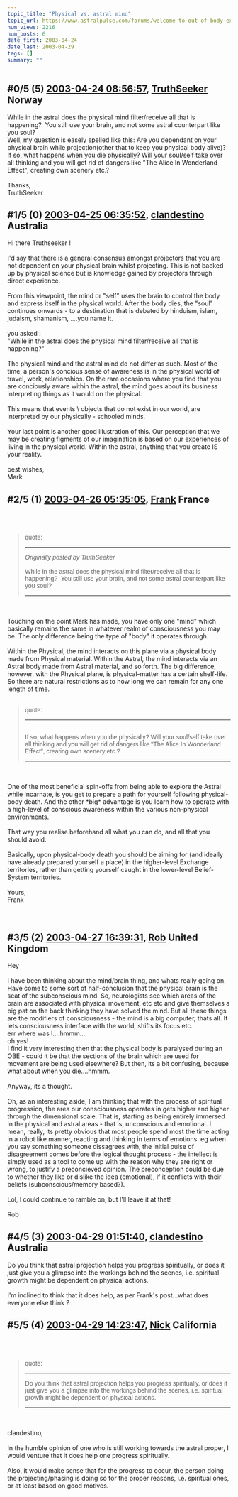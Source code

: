 ```yaml
---
topic_title: "Physical vs. astral mind"
topic_url: https://www.astralpulse.com/forums/welcome-to-out-of-body-experiences!/physical-vs-astral-mind
num_views: 2216
num_posts: 6
date_first: 2003-04-24
date_last: 2003-04-29
tags: []
summary: ""
---
```


## \#0/5 (5) [2003-04-24 08:56:57](https://www.astralpulse.com/forums/index.php?msg=119992), [TruthSeeker](https://www.astralpulse.com/forums/profile/?u=2191) Norway ##
<section>
While in the astral does the physical mind filter/receive all that is happening?  You still use your brain, and not some astral counterpart like you soul?
<br>
Well, my question is easely spelled like this: Are you dependant on your physical brain while projection(other that to keep you physical body alive)?
<br>
If so, what happens when you die physically? Will your soul/self take over all thinking and you will get rid of dangers like "The Alice In Wonderland Effect", creating own scenery etc.?
<br>
<br>
Thanks,
<br>
TruthSeeker
</section>

## \#1/5 (0) [2003-04-25 06:35:52](https://www.astralpulse.com/forums/index.php?msg=29021), [clandestino](https://www.astralpulse.com/forums/profile/?u=691) Australia ##
<section>
Hi there Truthseeker !
<br>
<br>
I'd say that there is a general consensus amongst projectors that you are not dependent on your physical brain whilst projecting. This is not backed up by physical science but is knowledge gained by projectors through direct experience.
<br>
<br>
From this viewpoint, the mind or "self" uses the brain to control the body and express itself in the physical world. After the body dies, the "soul" continues onwards - to a destination that is debated by hinduism, islam, judaism, shamanism, ....you name it.
<br>
<br>
you asked :
<br>
"While in the astral does the physical mind filter/receive all that is happening?"
<br>
<br>
The physical mind and the astral mind do not differ as such. Most of the time, a person's concious sense of awareness is in the physical world of travel, work, relationships. On the rare occasions where you find that you are conciously aware within the astral, the mind goes about its business interpreting things as it would on the physical.
<br>
<br>
This means that events \ objects that do not exist in our world, are interpreted by our physically - schooled minds.
<br>
<br>
Your last point is another good illustration of this. Our perception that we may be creating figments of our imagination is based on our experiences of living in the physical world. Within the astral, anything that you create IS your reality.
<br>
<br>
best wishes,
<br>
Mark
<br>
</section>

## \#2/5 (1) [2003-04-26 05:35:05](https://www.astralpulse.com/forums/index.php?msg=29163), [Frank](https://www.astralpulse.com/forums/profile/?u=359) France ##
<section>
<br>
<br>
<blockquote id='"quote"'>
 <font face='"Arial"' id='"quote"' size='"1"'>
  quote:
  <hr height='"1"' id='"quote"' noshade=""/>
  <i>
   Originally posted by TruthSeeker
  </i>
  <br>
  <br>
  While in the astral does the physical mind filter/receive all that is happening?  You still use your brain, and not some astral counterpart like you soul?
  <br>
  <hr height='"1"' id='"quote"' noshade=""/>
 </font>
</blockquote>
<br>
<br>
Touching on the point Mark has made, you have only one "mind" which basically remains the same in whatever realm of consciousness you may be. The only difference being the type of "body" it operates through.
<br>
<br>
Within the Physical, the mind interacts on this plane via a physical body made from Physical material. Within the Astral, the mind interacts via an Astral body made from Astral material, and so forth. The big difference, however, with the Physical plane, is physical-matter has a certain shelf-life. So there are natural restrictions as to how long we can remain for any one length of time.
<br>
<br>
<blockquote id='"quote"'>
 <font face='"Arial"' id='"quote"' size='"1"'>
  quote:
  <hr height='"1"' id='"quote"' noshade=""/>
  <br>
  If so, what happens when you die physically? Will your soul/self take over all thinking and you will get rid of dangers like "The Alice In Wonderland Effect", creating own scenery etc.?
  <br>
  <hr height='"1"' id='"quote"' noshade=""/>
 </font>
</blockquote>
<br>
<br>
One of the most beneficial spin-offs from being able to explore the Astral while incarnate, is you get to prepare a path for yourself following physical-body death. And the other *big* advantage is you learn how to operate with a high-level of conscious awareness within the various non-physical environments.
<br>
<br>
That way you realise beforehand all what you can do, and all that you should avoid.
<br>
<br>
Basically, upon physical-body death you should be aiming for (and ideally have already prepared yourself a place) in the higher-level Exchange territories, rather than getting yourself caught in the lower-level Belief-System territories.
<br>
<br>
Yours,
<br>
Frank
<br>
<br>
<br>
</section>

## \#3/5 (2) [2003-04-27 16:39:31](https://www.astralpulse.com/forums/index.php?msg=29325), [Rob](https://www.astralpulse.com/forums/profile/?u=65) United Kingdom ##
<section>
Hey
<br>
<br>
I have been thinking about the mind/brain thing, and whats really going on. Have come to some sort of half-conclusion that the physical brain is the seat of the subconscious mind. So, neurologists see which areas of the brain are associated with physical movement, etc etc and give themselves a big pat on the back thinking they have solved the mind. But all these things are the modifiers of consciousness - the mind is a big computer, thats all. It lets consciousness interface with the world, shifts its focus etc.
<br>
err where was I....hmmm...
<br>
oh yes!
<br>
I find it very interesting then that the physical body is paralysed during an OBE - could it be that the sections of the brain which are used for movement are being used elsewhere? But then, its a bit confusing, because what about when you die....hmmm.
<br>
<br>
Anyway, its a thought.
<br>
<br>
Oh, as an interesting aside, I am thinking that with the process of spiritual progression, the area our consciousness operates in gets higher and higher through the dimensional scale. That is, starting as being entirely immersed in the physical and astral areas - that is, unconscious and emotional. I mean, really, its pretty obvious that most people spend most the time acting in a robot like manner, reacting and thinking in terms of emotions. eg when you say something someone dissagrees with, the initial pulse of disagreement comes before the logical thought process - the intellect is simply used as a tool to come up with the reason why they are right or wrong, to justify a preconcieved opinion. The preconception could be due to whether they like or dislike the idea (emotional), if it conflicts with their beliefs (subconscious/memory based?).
<br>
<br>
Lol, I could continue to ramble on, but I'll leave it at that!
<br>
<br>
Rob
</section>

## \#4/5 (3) [2003-04-29 01:51:40](https://www.astralpulse.com/forums/index.php?msg=29506), [clandestino](https://www.astralpulse.com/forums/profile/?u=691) Australia ##
<section>
Do you think that astral projection helps you progress spiritually, or does it just give you a glimpse into the workings behind the scenes, i.e. spiritual growth might be dependent on physical actions.
<br>
<br>
I'm inclined to think that it does help, as per Frank's post...what does everyone else think ?
</section>

## \#5/5 (4) [2003-04-29 14:23:47](https://www.astralpulse.com/forums/index.php?msg=29577), [Nick](https://www.astralpulse.com/forums/profile/?u=2080) California ##
<section>
<br>
<br>
<blockquote id='"quote"'>
 <font face='"Arial"' id='"quote"' size='"1"'>
  quote:
  <hr height='"1"' id='"quote"' noshade=""/>
  Do you think that astral projection helps you progress spiritually, or does it just give you a glimpse into the workings behind the scenes, i.e. spiritual growth might be dependent on physical actions.
  <br>
  <hr height='"1"' id='"quote"' noshade=""/>
 </font>
</blockquote>
<br>
<br>
clandestino,
<br>
<br>
In the humble opinion of one who is still working towards the astral proper, I would venture that it does help one progress spiritually.
<br>
<br>
Also, it would make sense that for the progress to occur, the person doing the projecting/phasing is doing so for the proper reasons, i.e. spiritual ones, or at least based on good motives.
</section>